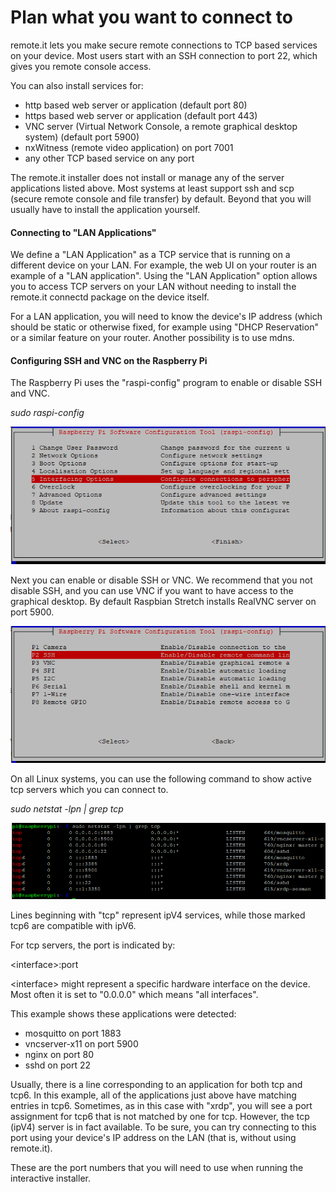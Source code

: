 # Plan what you want to connect to

remote.it lets you make secure remote connections to TCP based services on your device.  Most users start with an SSH connection to port 22, which gives you remote console access.  

You can also install services for:

* http based web server or application \(default port 80\)
* https based web server or application \(default port 443\)
* VNC server \(Virtual Network Console, a remote graphical desktop system\) \(default port 5900\)
* nxWitness \(remote video application\) on port 7001
* any other TCP based service on any port

The remote.it installer does not install or manage any of the server applications listed above.  Most systems at least support ssh and scp \(secure remote console and file transfer\) by default.  Beyond that you will usually have to install the application yourself.

#### Connecting to "LAN Applications"

We define a "LAN Application" as a TCP service that is running on a different device on your LAN.  For example, the web UI on your router is an example of a "LAN application".  Using the "LAN Application" option allows you to access TCP servers on your LAN without needing to install the remote.it connectd package on the device itself.

For a LAN application, you will need to know the device's IP address \(which should be static or otherwise fixed, for example using "DHCP Reservation" or a similar feature on your router.  Another possibility is to use mdns.

#### Configuring SSH and VNC on the Raspberry Pi

The Raspberry Pi uses the "raspi-config" program to enable or disable SSH and VNC.

_sudo raspi-config_

![Choose option 5, &quot;Interfacing Options&quot;](../../.gitbook/assets/image%20%2858%29.png)

Next you can enable or disable SSH or VNC.  We recommend that you not disable SSH, and you can use VNC if you want to have access to the graphical desktop.  By default Raspbian Stretch installs RealVNC server on port 5900.

![](../../.gitbook/assets/image%20%2851%29.png)

On all Linux systems, you can use the following command to show active tcp servers which you can connect to.

_sudo netstat -lpn \| grep tcp_

![](../../.gitbook/assets/image%20%2831%29.png)

Lines beginning with "tcp" represent ipV4 services, while those marked tcp6 are compatible with ipV6.  

For tcp servers, the port is indicated by:

&lt;interface&gt;:port

&lt;interface&gt; might represent a specific hardware interface on the device.  Most often it is set to "0.0.0.0" which means "all interfaces".

This example shows these applications were detected:

* mosquitto on port 1883
* vncserver-x11 on port 5900
* nginx on port 80
* sshd on port 22

Usually, there is a line corresponding to an application for both tcp and tcp6.  In this example, all of the applications just above have matching entries in tcp6.  Sometimes, as in this case with "xrdp", you will see a port assignment for tcp6 that is not matched by one for tcp.  However, the tcp \(ipV4\) server is in fact available.  To be sure, you can try connecting to this port using your device's IP address on the LAN \(that is, without using remote.it\).

These are the port numbers that you will need to use when running the interactive installer.

